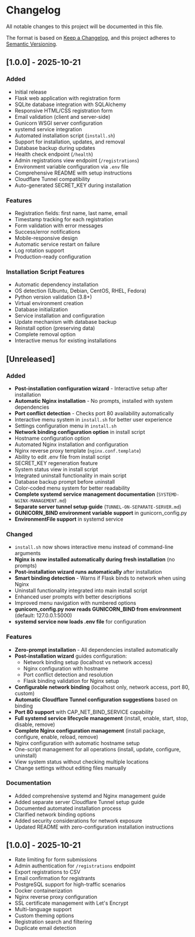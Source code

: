 # Changelog

All notable changes to this project will be documented in this file.

The format is based on [Keep a Changelog](https://keepachangelog.com/en/1.0.0/),
and this project adheres to [Semantic Versioning](https://semver.org/spec/v2.0.0.html).

## [1.0.0] - 2025-10-21

### Added
- Initial release
- Flask web application with registration form
- SQLite database integration with SQLAlchemy
- Responsive HTML/CSS registration form
- Email validation (client and server-side)
- Gunicorn WSGI server configuration
- systemd service integration
- Automated installation script (`install.sh`)
- Support for installation, updates, and removal
- Database backup during updates
- Health check endpoint (`/health`)
- Admin registrations view endpoint (`/registrations`)
- Environment variable configuration via `.env` file
- Comprehensive README with setup instructions
- Cloudflare Tunnel compatibility
- Auto-generated SECRET_KEY during installation

### Features
- Registration fields: first name, last name, email
- Timestamp tracking for each registration
- Form validation with error messages
- Success/error notifications
- Mobile-responsive design
- Automatic service restart on failure
- Log rotation support
- Production-ready configuration

### Installation Script Features
- Automatic dependency installation
- OS detection (Ubuntu, Debian, CentOS, RHEL, Fedora)
- Python version validation (3.8+)
- Virtual environment creation
- Database initialization
- Service installation and configuration
- Update mechanism with database backup
- Reinstall option (preserving data)
- Complete removal option
- Interactive menus for existing installations

## [Unreleased]

### Added
- **Post-installation configuration wizard** - Interactive setup after installation
- **Automatic Nginx installation** - No prompts, installed with system dependencies
- **Port conflict detection** - Checks port 80 availability automatically
- Interactive menu system in `install.sh` for better user experience
- Settings configuration menu in `install.sh`
- **Network binding configuration option** in install script
- Hostname configuration option
- Automated Nginx installation and configuration
- Nginx reverse proxy template (`nginx.conf.template`)
- Ability to edit .env file from install script
- SECRET_KEY regeneration feature
- System status view in install script
- Integrated uninstall functionality in main script
- Database backup prompt before uninstall
- Color-coded menu system for better readability
- **Complete systemd service management documentation** (`SYSTEMD-NGINX-MANAGEMENT.md`)
- **Separate server tunnel setup guide** (`TUNNEL-ON-SEPARATE-SERVER.md`)
- **GUNICORN_BIND environment variable support** in gunicorn_config.py
- **EnvironmentFile support** in systemd service

### Changed
- `install.sh` now shows interactive menu instead of command-line arguments
- **Nginx is now installed automatically during fresh installation** (no prompts)
- **Post-installation wizard runs automatically** after installation
- **Smart binding detection** - Warns if Flask binds to network when using Nginx
- Uninstall functionality integrated into main install script
- Enhanced user prompts with better descriptions
- Improved menu navigation with numbered options
- **gunicorn_config.py now reads GUNICORN_BIND from environment** (default: 127.0.0.1:5000)
- **systemd service now loads .env file** for configuration

### Features
- **Zero-prompt installation** - All dependencies installed automatically
- **Post-installation wizard** guides configuration:
  - Network binding setup (localhost vs network access)
  - Nginx configuration with hostname
  - Port conflict detection and resolution
  - Flask binding validation for Nginx setup
- **Configurable network binding** (localhost only, network access, port 80, custom)
- **Automatic Cloudflare Tunnel configuration suggestions** based on binding
- **Port 80 support** with CAP_NET_BIND_SERVICE capability
- **Full systemd service lifecycle management** (install, enable, start, stop, disable, remove)
- **Complete Nginx configuration management** (install package, configure, enable, reload, remove)
- Nginx configuration with automatic hostname setup
- One-script management for all operations (install, update, configure, uninstall)
- View system status without checking multiple locations
- Change settings without editing files manually

### Documentation
- Added comprehensive systemd and Nginx management guide
- Added separate server Cloudflare Tunnel setup guide
- Documented automated installation process
- Clarified network binding options
- Added security considerations for network exposure
- Updated README with zero-configuration installation instructions

## [1.0.0] - 2025-10-21
- Rate limiting for form submissions
- Admin authentication for `/registrations` endpoint
- Export registrations to CSV
- Email confirmation for registrants
- PostgreSQL support for high-traffic scenarios
- Docker containerization
- Nginx reverse proxy configuration
- SSL certificate management with Let's Encrypt
- Multi-language support
- Custom theming options
- Registration search and filtering
- Duplicate email detection
